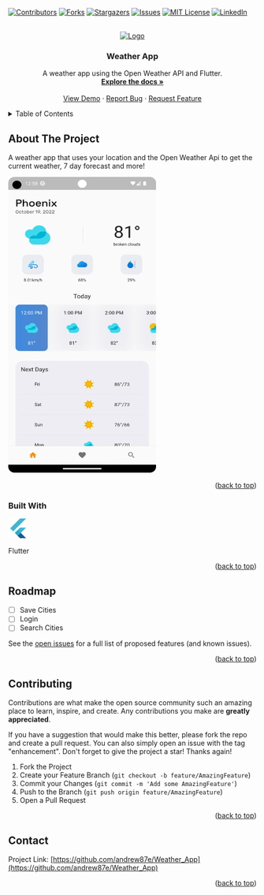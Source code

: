<a name="readme-top"></a>

[![Contributors][contributors-shield]][contributors-url]
[![Forks][forks-shield]][forks-url]
[![Stargazers][stars-shield]][stars-url]
[![Issues][issues-shield]][issues-url]
[![MIT License][license-shield]][license-url]
[![LinkedIn][linkedin-shield]][linkedin-url]

<!-- PROJECT LOGO -->
<br />
<div align="center">
  <a href="https://github.com/andrew87e/Weather_App">
    <img src="images/logo.png" alt="Logo" width="80" height="80">
  </a>

<h3 align="center">Weather App</h3>

  <p align="center">
    A weather app using the Open Weather API and Flutter.
    <br />
    <a href="https://github.com/andrew87e/Weather_App"><strong>Explore the docs »</strong></a>
    <br />
    <br />
    <a href="https://github.com/andrew87e/Weather_App">View Demo</a>
    ·
    <a href="https://github.com/andrew87e/Weather_App/issues">Report Bug</a>
    ·
    <a href="https://github.com/andrew87e/Weather_App/issues">Request Feature</a>
  </p>
</div>

<!-- TABLE OF CONTENTS -->
<details>
  <summary>Table of Contents</summary>
  <ol>
    <li>
      <a href="#about-the-project">About The Project</a>
      <ul>
        <li><a href="#built-with">Built With</a></li>
      </ul>
    </li>
    <li><a href="#usage">Usage</a></li>
    <li><a href="#roadmap">Roadmap</a></li>
    <li><a href="#contributing">Contributing</a></li>
    <li><a href="#license">License</a></li>
    <li><a href="#contact">Contact</a></li>
    <li><a href="#acknowledgments">Acknowledgments</a></li>
  </ol>
</details>

<!-- ABOUT THE PROJECT -->

## About The Project

A weather app that uses your location and the Open Weather Api to get the current weather, 7 day forecast and more! 

<img src="assets/img/top.png" alt="Screenshot" width="300" height="600">

<p align="right">(<a href="#readme-top">back to top</a>)</p>

### Built With

<img src="https://raw.githubusercontent.com/devicons/devicon/1119b9f84c0290e0f0b38982099a2bd027a48bf1/icons/flutter/flutter-original.svg" alt="flutter" height="40" width="40">

Flutter

<p align="right">(<a href="#readme-top">back to top</a>)</p>

<!-- GETTING STARTED -->

<!-- ROADMAP -->

## Roadmap

- [ ] Save Cities
- [ ] Login
- [ ] Search Cities

See the [open issues](https://github.com/andrew87e/Weather_App/issues) for a full list of proposed features (and known issues).

<p align="right">(<a href="#readme-top">back to top</a>)</p>

<!-- CONTRIBUTING -->

## Contributing

Contributions are what make the open source community such an amazing place to learn, inspire, and create. Any contributions you make are **greatly appreciated**.

If you have a suggestion that would make this better, please fork the repo and create a pull request. You can also simply open an issue with the tag "enhancement".
Don't forget to give the project a star! Thanks again!

1. Fork the Project
2. Create your Feature Branch (`git checkout -b feature/AmazingFeature`)
3. Commit your Changes (`git commit -m 'Add some AmazingFeature'`)
4. Push to the Branch (`git push origin feature/AmazingFeature`)
5. Open a Pull Request

<p align="right">(<a href="#readme-top">back to top</a>)</p>

<!-- LICENSE

## License

Distributed under the MIT License. See `LICENSE.txt` for more information.

<p align="right">(<a href="#readme-top">back to top</a>)</p> -->

<!-- CONTACT -->

## Contact

Project Link: [https://github.com/andrew87e/Weather_App](https://github.com/andrew87e/Weather_App)

<p align="right">(<a href="#readme-top">back to top</a>)</p>

<!-- ACKNOWLEDGMENTS -->

<!-- MARKDOWN LINKS & IMAGES -->
<!-- https://www.markdownguide.org/basic-syntax/#reference-style-links -->

[contributors-shield]: https://img.shields.io/github/contributors/andrew87e/Weather_App.svg?style=for-the-badge
[contributors-url]: https://github.com/andrew87e/Weather_App/graphs/contributors
[forks-shield]: https://img.shields.io/github/forks/andrew87e/Weather_App.svg?style=for-the-badge
[forks-url]: https://github.com/andrew87e/Weather_App/network/members
[stars-shield]: https://img.shields.io/github/stars/andrew87e/Weather_App.svg?style=for-the-badge
[stars-url]: https://github.com/andrew87e/Weather_App/stargazers
[issues-shield]: https://img.shields.io/github/issues/andrew87e/Weather_App.svg?style=for-the-badge
[issues-url]: https://github.com/andrew87e/Weather_App/issues
[license-shield]: https://img.shields.io/github/license/andrew87e/Weather_App.svg?style=for-the-badge
[license-url]: https://github.com/andrew87e/Weather_App/blob/master/LICENSE.txt
[linkedin-shield]: https://img.shields.io/badge/-LinkedIn-black.svg?style=for-the-badge&logo=linkedin&colorB=555
[linkedin-url]: https://linkedin.com/in/andrew-edwards-software-engineer
[product-screenshot]: images/screenshot.png
